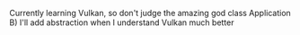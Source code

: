 Currently learning Vulkan, so don't judge the amazing god class Application B)
I'll add abstraction when I understand Vulkan much better
